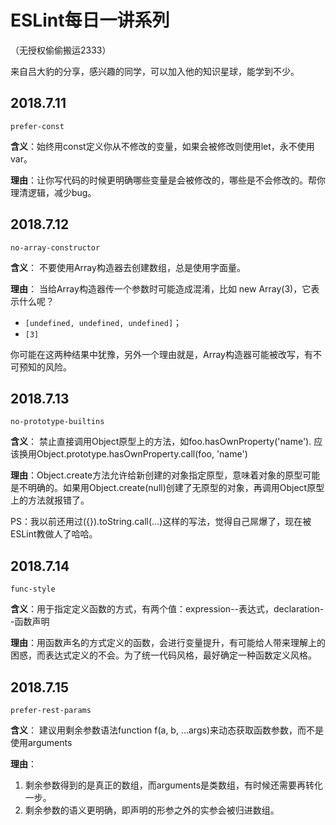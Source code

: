 # ESLint每日一讲系列

（无授权偷偷搬运2333）

来自吕大豹的分享，感兴趣的同学，可以加入他的知识星球，能学到不少。

## 2018.7.11

`prefer-const` 

**含义**：始终用const定义你从不修改的变量，如果会被修改则使用let，永不使用var。 

**理由**：让你写代码的时候更明确哪些变量是会被修改的，哪些是不会修改的。帮你理清逻辑，减少bug。

## 2018.7.12

`no-array-constructor`

**含义**： 不要使用Array构造器去创建数组，总是使用字面量。 

**理由**： 当给Array构造器传一个参数时可能造成混淆，比如 new Array(3)，它表示什么呢？ 

-  `[undefined, undefined, undefined]`；
- `[3]`

你可能在这两种结果中犹豫，另外一个理由就是，Array构造器可能被改写，有不可预知的风险。

## 2018.7.13

`no-prototype-builtins` 

**含义**： 禁止直接调用Object原型上的方法，如foo.hasOwnProperty('name'). 应该换用Object.prototype.hasOwnProperty.call(foo, 'name') 

**理由**：Object.create方法允许给新创建的对象指定原型，意味着对象的原型可能是不明确的。如果用Object.create(null)创建了无原型的对象，再调用Object原型上的方法就报错了。

PS：我以前还用过({}).toString.call(…)这样的写法，觉得自己屌爆了，现在被ESLint教做人了哈哈。

## 2018.7.14

`func-style` 

**含义**：用于指定定义函数的方式，有两个值：expression--表达式，declaration--函数声明 

**理由**：用函数声名的方式定义的函数，会进行变量提升，有可能给人带来理解上的困惑，而表达式定义的不会。为了统一代码风格，最好确定一种函数定义风格。

## 2018.7.15

`prefer-rest-params` 

**含义**： 建议用剩余参数语法function f(a, b, ...args)来动态获取函数参数，而不是使用arguments 

**理由**： 

1. 剩余参数得到的是真正的数组，而arguments是类数组，有时候还需要再转化一步。 
2. 剩余参数的语义更明确，即声明的形参之外的实参会被归进数组。